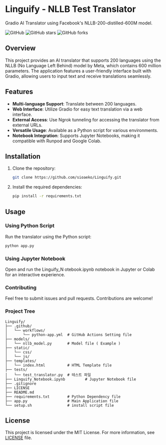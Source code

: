 # Linguify - NLLB Test Translator

Gradio AI Translator using Facebook's NLLB-200-distilled-600M model.

![GitHub](https://img.shields.io/github/license/sioaeko/NLLB_Test_Translator)
![GitHub stars](https://img.shields.io/github/stars/sioaeko/NLLB_Test_Translator)
![GitHub forks](https://img.shields.io/github/forks/sioaeko/NLLB_Test_Translator)

## Overview

This project provides an AI translator that supports 200 languages using the NLLB (No Language Left Behind) model by Meta, which contains 600 million parameters. The application features a user-friendly interface built with Gradio, allowing users to input text and receive translations seamlessly.

## Features

- **Multi-language Support**: Translate between 200 languages.
- **Web Interface**: Utilize Gradio for easy text translation via a web interface.
- **External Access**: Use Ngrok tunneling for accessing the translator from external URLs.
- **Versatile Usage**: Available as a Python script for various environments.
- **Notebook Integration**: Supports Jupyter Notebooks, making it compatible with Runpod and Google Colab.

## Installation

1. Clone the repository:
   ```bash
   git clone https://github.com/sioaeko/Linguify.git

2. Install the required dependencies:
   ```bash
   pip install -r requirements.txt
   ```
## Usage

### Using Python Script

Run the translator using the Python script:

```bash
python app.py
```

### Using Jupyter Notebook

Open and run the Linguify_N otebook.ipynb notebook in Jupyter or Colab for an interactive experience.

### Contributing

Feel free to submit issues and pull requests. Contributions are welcome!


### Project Tree

```text
Linguify/
├── .github/
│   └── workflows/
│       └── python-app.yml  # GitHub Actions Setting file
├── models/
│   └── nllb_model.py       # Model file ( Example )
├── static/
│   └── css/
│   └── js/
├── templates/
│   └── index.html          # HTML Template file
├── tests/
│   └── test_translator.py  # 테스트 파일
├── Linguify_Notebook.ipynb         # Jupyter Notebook file
├── .gitignore
├── LICENSE
├── README.md
├── requirements.txt        # Python Dependency file
├── app.py                  # Main Application file
└── setup.sh                # install script file
```

## License

This project is licensed under the MIT License. For more information, see [LICENSE](https://github.com/sioaeko/OpenVoiceChanger/blob/main/LICENSE) file.

